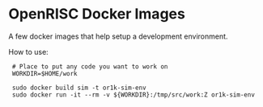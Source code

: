 # OpenRISC Docker Images

A few docker images that help setup a development environment.

How to use:

```
 # Place to put any code you want to work on
 WORKDIR=$HOME/work

 sudo docker build sim -t or1k-sim-env
 sudo docker run -it --rm -v ${WORKDIR}:/tmp/src/work:Z or1k-sim-env
```
